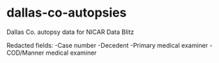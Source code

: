 # dallas-co-autopsies
Dallas Co. autopsy data for NICAR Data Blitz

Redacted fields:
-Case number
-Decedent
-Primary medical examiner
-COD/Manner medical examiner
